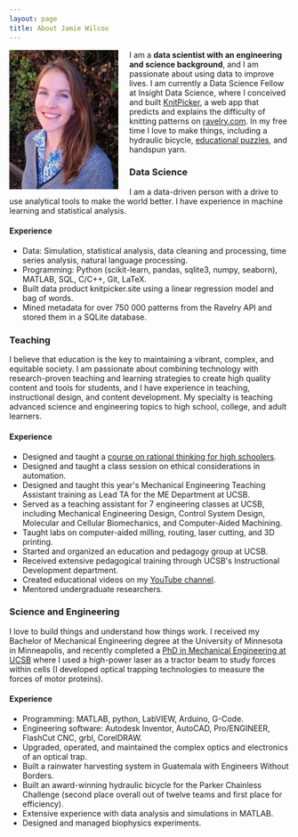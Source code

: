 ```yaml
---
layout: page
title: About Jamie Wilcox
---
```


<div class="projectblock">
<img src="/images/NicePhoto2.png" height="250" align="left" style="margin-right: 20px"/>

I am a <b>data scientist with an engineering and science background</b>, and I am passionate about using data to improve lives. I am currently a Data Science Fellow at Insight Data Science, where I conceived and built <a href="http://www.knitpicker.site">KnitPicker</a>, a web app that predicts and explains the difficulty of knitting patterns on <a href="http://www.ravelry.com">ravelry.com</a>. In my free time I love to make things, including a hydraulic bicycle, 
<a href="/2017/06/25/mysterytubes"> educational puzzles</a>, and handspun yarn.
</div>


### Data Science

I am a data-driven person with a drive to use analytical tools to make the world better. I have experience in machine learning and statistical analysis.

#### Experience

- Data: Simulation, statistical analysis, data cleaning and processing, time series analysis, natural language processing.
- Programming: Python (scikit-learn, pandas, sqlite3, numpy, seaborn), MATLAB, SQL, C/C++, Git, LaTeX.
- Built data product knitpicker.site using a linear regression model and bag of words.
- Mined metadata for over 750 000 patterns from the Ravelry API and stored them in a SQLite database.



### Teaching

<!--I am passionate about pedagogy, online education and education technology, and I have experience in teaching, instructional design, and content development.-->

I believe that education is the key to maintaining a vibrant, complex, and equitable society. I am passionate about combining technology with research-proven teaching and learning strategies to create high quality content and tools for students, and I have experience in teaching, instructional design, and content development. My specialty is teaching advanced science and engineering topics to high school, college, and adult learners.


#### Experience

- Designed and taught a [course on rational thinking for high schoolers](/2017/06/10/brainhacks).
- Designed and taught a class session on ethical considerations in automation.
- Designed and taught this year's Mechanical Engineering Teaching Assistant training as Lead TA for the ME Department at UCSB.
- Served as a teaching assistant for 7 engineering classes at UCSB, including Mechanical Engineering Design, Control System Design, Molecular and Cellular Biomechanics, and Computer-Aided Machining.
- Taught labs on computer-aided milling, routing, laser cutting, and 3D printing.
- Started and organized an education and pedagogy group at UCSB.
- Received extensive pedagogical training through UCSB's Instructional Development department.
- Created educational videos on my [YouTube channel](https://www.youtube.com/watch?v=4WW0LlDr8mc&t=1s).
- Mentored undergraduate researchers.


### Science and Engineering

I love to build things and understand how things work. I received my Bachelor of Mechanical Engineering degree at the University of Minnesota in Minneapolis, and recently completed a [PhD in Mechanical Engineering at UCSB](https://www.osapublishing.org/ol/abstract.cfm?uri=ol-41-10-2386) where I used a high-power laser as a tractor beam to study forces within cells (I developed optical trapping technologies to measure the forces of motor proteins).
	
#### Experience

- Programming: MATLAB, python, LabVIEW, Arduino, G-Code.
- Engineering software: Autodesk Inventor, AutoCAD, Pro/ENGINEER, FlashCut CNC, grbl, CorelDRAW.
- Upgraded, operated, and maintained the complex optics and electronics of an optical trap.
- Built a rainwater harvesting system in Guatemala with Engineers Without Borders.
- Built an award-winning hydraulic bicycle for the Parker Chainless Challenge (second place overall out of twelve teams and first place for efficiency).
- Extensive experience with data analysis and simulations in MATLAB.
- Designed and managed biophysics experiments.

